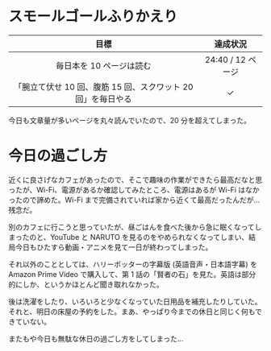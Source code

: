# スモールゴールふりかえり
| 目標 | 達成状況 |
|:---:|:---:|
| 毎日本を 10 ページは読む | 24:40 / 12 ページ |
| 「腕立て伏せ 10 回、腹筋 15 回、スクワット 20 回」を毎日やる | ✓ |

今日も文章量が多いページを丸々読んでいたので、20 分を超えてしまった。

# 今日の過ごし方
近くに良さげなカフェがあったので、そこで趣味の作業ができたら最高だなと思ったが、Wi-Fi、電源があるか確認してみたところ、電源はあるが Wi-Fi はなかったので諦めた。Wi-Fi まで完備されていれば家から近くて最高だったんだが... 残念だ。

別のカフェに行こうと思っていたが、昼ごはんを食べた後から急に眠くなってしまったのと、YouTube と NARUTO を見るのをやめられなくなってしまい、結局今日もひたすら動画・アニメを見て一日が終わってしまった。

それ以外のこととしては、ハリーポッターの字幕版 (英語音声・日本語字幕) を Amazon Prime Video で購入して、第 1 話の「賢者の石」を見た。英語は部分的にしか、というかほとんど聞き取れなかった。

後は洗濯をしたり、いろいろと少なくなっていた日用品を補充したりしていた。それと、明日の床屋の予約をした。まあ、やっぱり今までの休日と同じく何もできていない。

またもや今日も無駄な休日の過ごし方をしてしまった...
